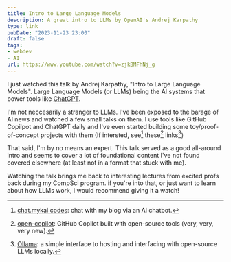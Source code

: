 ```yaml
---
title: Intro to Large Language Models
description: A great intro to LLMs by OpenAI's Andrej Karpathy
type: link
pubDate: "2023-11-23 23:00"
draft: false
tags:
- webdev
- AI
url: https://www.youtube.com/watch?v=zjkBMFhNj_g
---
```


I just watched this talk by Andrej Karpathy, "Intro to Large Language Models". Large Language Models (or LLMs) being the AI systems that power tools like [ChatGPT](https://chat.openai.com).

I'm not neccesarily a stranger to LLMs. I've been exposed to the barage of AI news and watched a few small talks on them. I use tools like GitHub Copilpot and ChatGPT daily and I've even started building some toy/proof-of-concept projects with them (If intersted, see[^1] these[^2] links[^3])

That said, I'm by no means an expert. This talk served as a good all-around intro and seems to cover a lot of foundational content I've not found covered elsewhere (at least not in a format that stuck with me).

Watching the talk brings me back to interesting lectures from excited profs back during my CompSci program. if you're into that, or just want to learn about how LLMs work, I would recommend giving it a watch!  

[^1]: [chat.mykal.codes](https://github.com/mykalmachon/chat.mykal.codes): chat with my blog via an AI chatbot.

[^2]: [open-copilot](https://github.com/mykalmachon/open-copilot): GitHub Copilot built with open-source tools (very, very, very new).

[^3]: [Ollama](https://ollama.ai): a simple interface to hosting and interfacing with open-source LLMs locally.